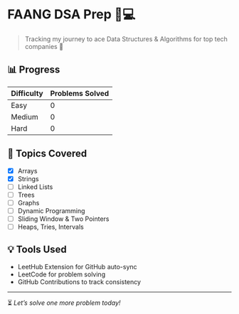 # FAANG DSA Prep 🧠💻

> Tracking my journey to ace Data Structures & Algorithms for top tech companies 🚀

## 📊 Progress

| Difficulty | Problems Solved |
|------------|------------------|
| Easy       | 0                |
| Medium     | 0                |
| Hard       | 0                |

## 📁 Topics Covered

- [x] Arrays
- [x] Strings
- [ ] Linked Lists
- [ ] Trees
- [ ] Graphs
- [ ] Dynamic Programming
- [ ] Sliding Window & Two Pointers
- [ ] Heaps, Tries, Intervals

## 💡 Tools Used

- LeetHub Extension for GitHub auto-sync
- LeetCode for problem solving
- GitHub Contributions to track consistency

---

⏳ *Let’s solve one more problem today!*
